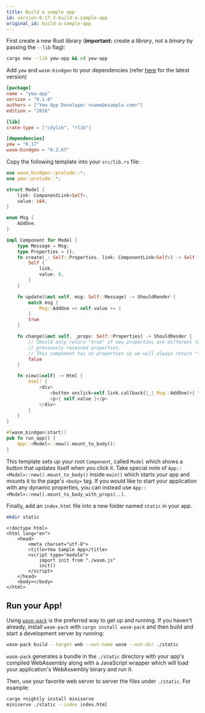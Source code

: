 ```yaml
---
title: Build a sample app
id: version-0.17.3-build-a-sample-app
original_id: build-a-sample-app
---
```

First create a new Rust library \(**important:** create a _library_, not a _binary_ by passing the `--lib` flag\):

```bash
cargo new --lib yew-app && cd yew-app
```

Add `yew` and `wasm-bindgen` to your dependencies \(refer [here](https://docs.rs/yew) for the latest version\)

```toml title="Cargo.toml"
[package]
name = "yew-app"
version = "0.1.0"
authors = ["Yew App Developer <name@example.com>"]
edition = "2018"

[lib]
crate-type = ["cdylib", "rlib"]

[dependencies]
yew = "0.17"
wasm-bindgen = "0.2.67"
```

Copy the following template into your `src/lib.rs` file:

```rust title="src/lib.rs"
use wasm_bindgen::prelude::*;
use yew::prelude::*;

struct Model {
    link: ComponentLink<Self>,
    value: i64,
}

enum Msg {
    AddOne,
}

impl Component for Model {
    type Message = Msg;
    type Properties = ();
    fn create(_: Self::Properties, link: ComponentLink<Self>) -> Self {
        Self {
            link,
            value: 0,
        }
    }

    fn update(&mut self, msg: Self::Message) -> ShouldRender {
        match msg {
            Msg::AddOne => self.value += 1
        }
        true
    }

    fn change(&mut self, _props: Self::Properties) -> ShouldRender {
        // Should only return "true" if new properties are different to
        // previously received properties.
        // This component has no properties so we will always return "false".
        false
    }

    fn view(&self) -> Html {
        html! {
            <div>
                <button onclick=self.link.callback(|_| Msg::AddOne)>{ "+1" }</button>
                <p>{ self.value }</p>
            </div>
        }
    }
}

#[wasm_bindgen(start)]
pub fn run_app() {
    App::<Model>::new().mount_to_body();
}
```

This template sets up your root `Component`, called `Model` which shows a button that updates itself when you click it. Take special note of `App::<Model>::new().mount_to_body()` inside `main()` which starts your app and mounts it to the page's `<body>` tag. If you would like to start your application with any dynamic properties, you can instead use `App::<Model>::new().mount_to_body_with_props(..)`.

Finally, add an `index.html` file into a new folder named `static` in your app.

```bash
mkdir static
```

```markup title="index.html"
<!doctype html>
<html lang="en">
    <head>
        <meta charset="utf-8">
        <title>Yew Sample App</title>
        <script type="module">
            import init from "./wasm.js"
            init()
        </script>
    </head>
    <body></body>
</html>
```

## Run your App!

Using [`wasm-pack`](https://rustwasm.github.io/docs/wasm-pack/) is the preferred way to get up and running. If you haven't already, install `wasm-pack` with `cargo install wasm-pack` and then build and start a development server by running:

```bash
wasm-pack build --target web --out-name wasm --out-dir ./static
```

`wasm-pack` generates a bundle in the `./static` directory with your app's compiled WebAssembly along with a JavaScript wrapper which will load your application's WebAssembly binary and run it.

Then, use your favorite web server to server the files under `./static`. For example:

```bash
cargo +nightly install miniserve
miniserve ./static --index index.html
```

